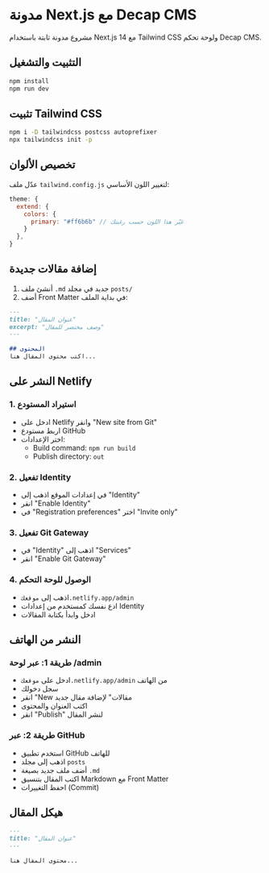 # مدونة Next.js مع Decap CMS

مشروع مدونة ثابتة باستخدام Next.js 14 مع Tailwind CSS ولوحة تحكم Decap CMS.

## التثبيت والتشغيل

```bash
npm install
npm run dev
```

## تثبيت Tailwind CSS

```bash
npm i -D tailwindcss postcss autoprefixer
npx tailwindcss init -p
```

## تخصيص الألوان

عدّل ملف `tailwind.config.js` لتغيير اللون الأساسي:

```js
theme: {
  extend: { 
    colors: { 
      primary: "#ff6b6b" // غيّر هذا اللون حسب رغبتك
    } 
  },
}
```

## إضافة مقالات جديدة

1. أنشئ ملف `.md` جديد في مجلد `posts/`
2. أضف Front Matter في بداية الملف:

```markdown
---
title: "عنوان المقال"
excerpt: "وصف مختصر للمقال"
---

## المحتوى
اكتب محتوى المقال هنا...
```

## النشر على Netlify

### 1. استيراد المستودع
- ادخل على Netlify وانقر "New site from Git"
- اربط مستودع GitHub
- اختر الإعدادات:
  - Build command: `npm run build`
  - Publish directory: `out`

### 2. تفعيل Identity
- في إعدادات الموقع اذهب إلى "Identity"
- انقر "Enable Identity"
- في "Registration preferences" اختر "Invite only"

### 3. تفعيل Git Gateway
- في "Identity" اذهب إلى "Services"
- انقر "Enable Git Gateway"

### 4. الوصول للوحة التحكم
- اذهب إلى `موقعك.netlify.app/admin`
- ادع نفسك كمستخدم من إعدادات Identity
- ادخل وابدأ بكتابة المقالات

## النشر من الهاتف

### طريقة 1: عبر لوحة /admin
- ادخل على `موقعك.netlify.app/admin` من الهاتف
- سجل دخولك
- انقر "New مقالات" لإضافة مقال جديد
- اكتب العنوان والمحتوى
- انقر "Publish" لنشر المقال

### طريقة 2: عبر GitHub
- استخدم تطبيق GitHub للهاتف
- اذهب إلى مجلد `posts`
- أضف ملف جديد بصيغة `.md`
- اكتب المقال بتنسيق Markdown مع Front Matter
- احفظ التغييرات (Commit)

## هيكل المقال

```markdown
---
title: "عنوان المقال"
---

محتوى المقال هنا...
``` 